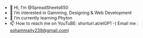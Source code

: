 - 👋 Hi, I’m @SpreadSheets650
- 👀 I’m interested in Gamming, Designing & Web Development
- 🌱 I’m currently learning Phyton
- 📫 How to reach me on YouTuBE: shorturl.at/elGP1
-( Email me : sohammaity239@gmail.com)

                    
<!---
SpreadSheets650/SpreadSheets650 is a ✨ special ✨ repository because its `README.md` (this file) appears on your GitHub profile.
You can click the Preview link to take a look at your changes.
--->
